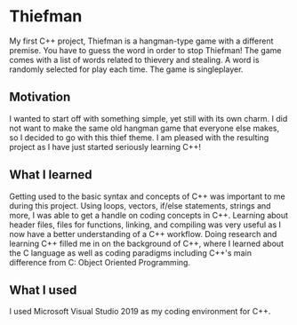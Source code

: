 # Thiefman
My first C++ project, Thiefman is a hangman-type game with a different premise. You have to guess the word in order to stop Thiefman! The game comes with a list of words related to thievery and stealing. A word is randomly selected for play each time. The game is singleplayer.

## Motivation
I wanted to start off with something simple, yet still with its own charm. I did not want to make the same old hangman game that everyone else makes, so I decided to go with this thief theme. I am pleased with the resulting project as I have just started seriously learning C++!

## What I learned
Getting used to the basic syntax and concepts of C++ was important to me during this project. Using loops, vectors, if/else statements, strings and more, I was able to get a handle on coding concepts in C++. Learning about header files, files for functions, linking, and compiling was very useful as I now have a better understanding of a C++ workflow. Doing research and learning C++ filled me in on the background of C++, where I learned about the C language as well as coding paradigms including C++'s main difference from C: Object Oriented Programming. 

## What I used
I used Microsoft Visual Studio 2019 as my coding environment for C++.
